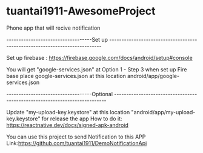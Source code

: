 # tuantai1911-AwesomeProject
Phone app that will recive notification

-----------------------------------Set up  ---------------------------------------------------------------------------

Set up firebase : https://firebase.google.com/docs/android/setup#console

You will get "google-services.json" at Option 1 - Step 3 when set up Fire base
place google-services.json at this location android/app/google-services.json

-----------------------------------Optional  ---------------------------------------------------------------------------


Update "my-upload-key.keystore" at this location "android/app/my-upload-key.keystore" for release the app 
How to do it: https://reactnative.dev/docs/signed-apk-android  


You can use this project to send Notification to this APP 
Link:https://github.com/tuantai1911/DemoNotificationApi

